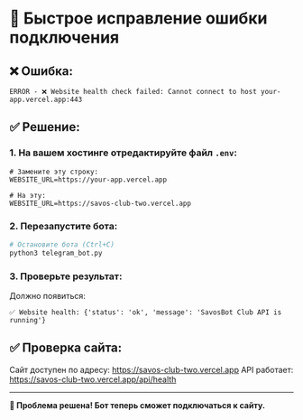 # 🔧 Быстрое исправление ошибки подключения

## ❌ **Ошибка:**
```
ERROR - ❌ Website health check failed: Cannot connect to host your-app.vercel.app:443
```

## ✅ **Решение:**

### **1. На вашем хостинге отредактируйте файл `.env`:**
```env
# Замените эту строку:
WEBSITE_URL=https://your-app.vercel.app

# На эту:
WEBSITE_URL=https://savos-club-two.vercel.app
```

### **2. Перезапустите бота:**
```bash
# Остановите бота (Ctrl+C)
python3 telegram_bot.py
```

### **3. Проверьте результат:**
Должно появиться:
```
✅ Website health: {'status': 'ok', 'message': 'SavosBot Club API is running'}
```

## ✅ **Проверка сайта:**
Сайт доступен по адресу: https://savos-club-two.vercel.app
API работает: https://savos-club-two.vercel.app/api/health

---

**🎯 Проблема решена! Бот теперь сможет подключаться к сайту.**
